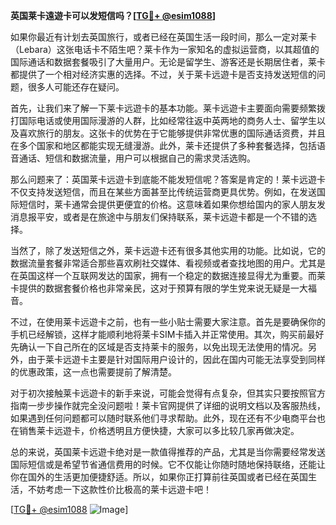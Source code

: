 **英国莱卡遠遊卡可以发短信吗？[[TG💪+ @esim1088](https://t.me/s/esim1088)]**

如果你最近有计划去英国旅行，或者已经在英国生活一段时间，那么一定对莱卡（Lebara）这张电话卡不陌生吧？莱卡作为一家知名的虚拟运营商，以其超值的国际通话和数据套餐吸引了大量用户。无论是留学生、游客还是长期居住者，莱卡都提供了一个相对经济实惠的选择。不过，关于莱卡远遊卡是否支持发送短信的问题，很多人可能还存在疑问。

首先，让我们来了解一下莱卡远遊卡的基本功能。莱卡远遊卡主要面向需要频繁拨打国际电话或使用国际漫游的人群，比如经常往返中英两地的商务人士、留学生以及喜欢旅行的朋友。这张卡的优势在于它能够提供非常优惠的国际通话资费，并且在多个国家和地区都能实现无缝漫游。此外，莱卡还提供了多种套餐选择，包括语音通话、短信和数据流量，用户可以根据自己的需求灵活选购。

那么问题来了：英国莱卡远遊卡到底能不能发短信呢？答案是肯定的！莱卡远遊卡不仅支持发送短信，而且在某些方面甚至比传统运营商更具优势。例如，在发送国际短信时，莱卡通常会提供更便宜的价格。这意味着如果你想给国内的家人朋友发消息报平安，或者是在旅途中与朋友们保持联系，莱卡远遊卡都是一个不错的选择。

当然了，除了发送短信之外，莱卡远遊卡还有很多其他实用的功能。比如说，它的数据流量套餐非常适合那些喜欢刷社交媒体、看视频或者查找地图的用户。尤其是在英国这样一个互联网发达的国家，拥有一个稳定的数据连接显得尤为重要。而莱卡提供的数据套餐价格也非常亲民，这对于预算有限的学生党来说无疑是一大福音。

不过，在使用莱卡远遊卡之前，也有一些小贴士需要大家注意。首先是要确保你的手机已经解锁，这样才能顺利地将莱卡SIM卡插入并正常使用。其次，购买前最好先确认一下自己所在的区域是否支持莱卡的服务，以免出现无法使用的情况。另外，由于莱卡远遊卡主要是针对国际用户设计的，因此在国内可能无法享受到同样的优惠政策，这一点也需要提前了解清楚。

对于初次接触莱卡远遊卡的新手来说，可能会觉得有点复杂，但其实只要按照官方指南一步步操作就完全没问题啦！莱卡官网提供了详细的说明文档以及客服热线，如果遇到任何问题都可以随时联系他们寻求帮助。此外，现在还有不少电商平台也在销售莱卡远遊卡，价格透明且方便快捷，大家可以多比较几家再做决定。

总的来说，英国莱卡远遊卡绝对是一款值得推荐的产品，尤其是当你需要经常发送国际短信或是希望节省通信费用的时候。它不仅能让你随时随地保持联络，还能让你在国外的生活更加便捷舒适。所以，如果你正打算前往英国或者已经在英国生活，不妨考虑一下这款性价比极高的莱卡远遊卡吧！

[[TG💪+ @esim1088](https://t.me/s/esim1088) ![Image](https://i.postimg.cc/4NQfJmqS/Snipaste-2025-05-13-00-14-12.png)]